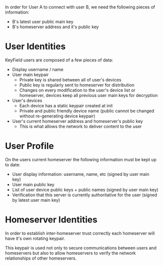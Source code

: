
In order for User A to connect with user B, we need the following pieces of information:

 - B's latest user public main key
 - B's homeserver address and it's public key

# User Identities

KeyField users are composed of a few pieces of data:

 - Display username / name
 - User main keypair
   - Private key is shared between all of user's devices
   - Public key is regularly sent to homeserver for distribution
   - Changes on every modification to the user's device list or homeserver, devices keep all previous user main keys for decryption
 - User's devices
   - Each device has a static keypair created at init
   - Private and public friendly device name (public cannot be changed without re-generating device keypair)
 - User's current homeserver address and homeserver's public key
   - This is what allows the network to deliver content to the user

# User Profile

On the users current homeserver the following information must be kept up to date:

 - User display information: username, name, etc (signed by user main key)
 - User main public key
 - List of user device public keys + public names (signed by user main key)
 - Verification that this server is currently authoritative for the user (signed by latest user main key)

# Homeserver Identities

In order to establish inter-homeserver trust correctly each homeserver will have it's own rotating keypair.

This keypair is used not only to secure communications between users and homeservers but also to allow homeservers to verify the network relationships of other homeservers.
